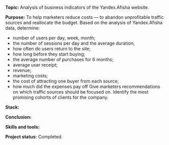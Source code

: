__Topic:__ Analysis of business indicators of the Yandex.Afisha website.

__Purpose:__ To help marketers reduce costs — to abandon unprofitable traffic sources and reallocate the budget. Based on the analysis of Yandex.Afisha data, determine:
- number of users per day, week, month;
- the number of sessions per day and the average duration;
- how often do users return to the site;
- how long before they start buying;
- the average number of purchases for 6 months;
- average user receipt;
- revenue;
- marketing costs;
- the cost of attracting one buyer from each source;
- how much did the expenses pay off
Give marketers recommendations on which traffic sources should be focused on. Identify the most promising cohorts of clients for the company.

__Stack:__

__Conclusion:__ 

__Skills and tools:__ 

__Project status:__ Completed.
